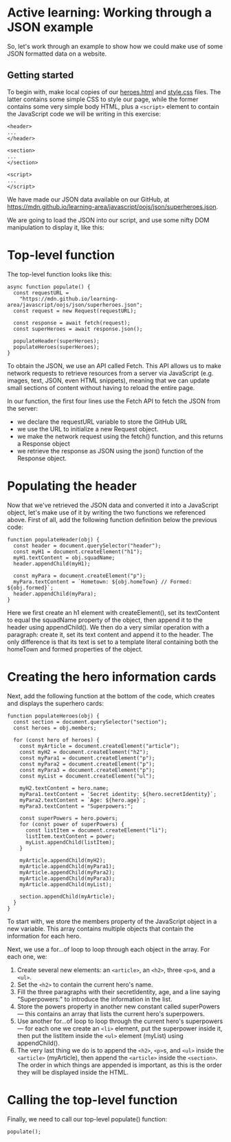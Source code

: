 # Active learning: Working through a JSON example
So, let's work through an example to show how we could make use of some JSON formatted data on a website.

## Getting started
To begin with, make local copies of our [heroes.html](./heroes.html) and [style.css](./style.css) files. The latter contains some simple CSS to style our page, while the former contains some very simple body HTML, plus a `<script>` element to contain the JavaScript code we will be writing in this exercise:
```
<header>
...
</header>

<section>
...
</section>

<script>
...
</script>
```

We have made our JSON data available on our GitHub, at https://mdn.github.io/learning-area/javascript/oojs/json/superheroes.json.

We are going to load the JSON into our script, and use some nifty DOM manipulation to display it, like this:



# Top-level function
The top-level function looks like this:

```
async function populate() {
  const requestURL =
    "https://mdn.github.io/learning-area/javascript/oojs/json/superheroes.json";
  const request = new Request(requestURL);

  const response = await fetch(request);
  const superHeroes = await response.json();

  populateHeader(superHeroes);
  populateHeroes(superHeroes);
}

```

To obtain the JSON, we use an API called Fetch. This API allows us to make network requests to retrieve resources from a server via JavaScript (e.g. images, text, JSON, even HTML snippets), meaning that we can update small sections of content without having to reload the entire page.

In our function, the first four lines use the Fetch API to fetch the JSON from the server:

* we declare the requestURL variable to store the GitHub URL
* we use the URL to initialize a new Request object.
* we make the network request using the fetch() function, and this returns a Response object
* we retrieve the response as JSON using the json() function of the Response object.

# Populating the header
Now that we've retrieved the JSON data and converted it into a JavaScript object, let's make use of it by writing the two functions we referenced above. First of all, add the following function definition below the previous code:

```
function populateHeader(obj) {
  const header = document.querySelector("header");
  const myH1 = document.createElement("h1");
  myH1.textContent = obj.squadName;
  header.appendChild(myH1);

  const myPara = document.createElement("p");
  myPara.textContent = `Hometown: ${obj.homeTown} // Formed: ${obj.formed}`;
  header.appendChild(myPara);
}

```

Here we first create an h1 element with createElement(), set its textContent to equal the squadName property of the object, then append it to the header using appendChild(). We then do a very similar operation with a paragraph: create it, set its text content and append it to the header. The only difference is that its text is set to a template literal containing both the homeTown and formed properties of the object.


# Creating the hero information cards
Next, add the following function at the bottom of the code, which creates and displays the superhero cards:

```
function populateHeroes(obj) {
  const section = document.querySelector("section");
  const heroes = obj.members;

  for (const hero of heroes) {
    const myArticle = document.createElement("article");
    const myH2 = document.createElement("h2");
    const myPara1 = document.createElement("p");
    const myPara2 = document.createElement("p");
    const myPara3 = document.createElement("p");
    const myList = document.createElement("ul");

    myH2.textContent = hero.name;
    myPara1.textContent = `Secret identity: ${hero.secretIdentity}`;
    myPara2.textContent = `Age: ${hero.age}`;
    myPara3.textContent = "Superpowers:";

    const superPowers = hero.powers;
    for (const power of superPowers) {
      const listItem = document.createElement("li");
      listItem.textContent = power;
      myList.appendChild(listItem);
    }

    myArticle.appendChild(myH2);
    myArticle.appendChild(myPara1);
    myArticle.appendChild(myPara2);
    myArticle.appendChild(myPara3);
    myArticle.appendChild(myList);

    section.appendChild(myArticle);
  }
}

```

To start with, we store the members property of the JavaScript object in a new variable. This array contains multiple objects that contain the information for each hero.

Next, we use a for...of loop to loop through each object in the array. For each one, we:

1. Create several new elements: an `<article>`, an `<h2>`, three `<p>`s, and a `<ul>`.
2. Set the `<h2>` to contain the current hero's name.
3. Fill the three paragraphs with their secretIdentity, age, and a line saying "Superpowers:" to introduce the information in the list.
4. Store the powers property in another new constant called superPowers — this contains an array that lists the current hero's superpowers.
5. Use another for...of loop to loop through the current hero's superpowers — for each one we create an `<li>` element, put the superpower inside it, then put the listItem inside the `<ul>` element (myList) using appendChild().
6. The very last thing we do is to append the `<h2>`, `<p>`s, and `<ul>` inside the `<article>` (myArticle), then append the `<article>` inside the `<section>`. The order in which things are appended is important, as this is the order they will be displayed inside the HTML.


# Calling the top-level function
Finally, we need to call our top-level populate() function:

```
populate();

```
